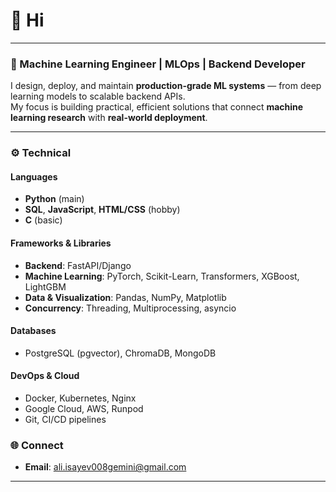# 👋 **Hi**

---

### 🧠 Machine Learning Engineer | MLOps | Backend Developer

I design, deploy, and maintain **production-grade ML systems** — from deep learning models to scalable backend APIs.  
My focus is building practical, efficient solutions that connect **machine learning research** with **real-world deployment**.

---

### ⚙️ **Technical**

#### **Languages**
- **Python** (main)
- **SQL**, **JavaScript**, **HTML/CSS** (hobby)
- **C** (basic)

#### **Frameworks & Libraries**
- **Backend**: FastAPI/Django  
- **Machine Learning**: PyTorch, Scikit-Learn, Transformers, XGBoost, LightGBM  
- **Data & Visualization**: Pandas, NumPy, Matplotlib  
- **Concurrency**: Threading, Multiprocessing, asyncio

#### **Databases**
- PostgreSQL (pgvector), ChromaDB, MongoDB

#### **DevOps & Cloud**
- Docker, Kubernetes, Nginx  
- Google Cloud, AWS, Runpod  
- Git, CI/CD pipelines

### 🌐 **Connect**
- **Email**: ali.isayev008gemini@gmail.com

---
